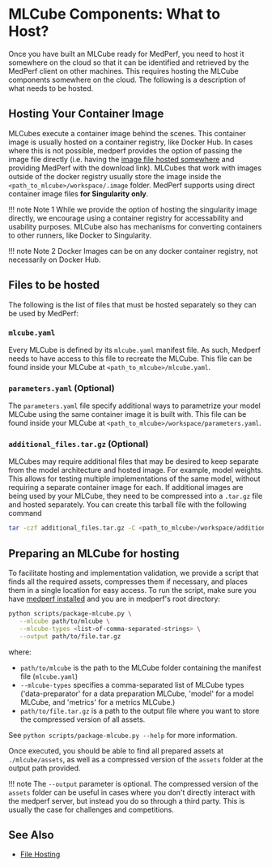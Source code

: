 # MLCube Components: What to Host?

Once you have built an MLCube ready for MedPerf, you need to host it somewhere on the cloud so that it can be identified and retrieved by the MedPerf client on other machines. This requires hosting the MLCube components somewhere on the cloud. The following is a description of what needs to be hosted.

## Hosting Your Container Image

MLCubes execute a container image behind the scenes. This container image is usually hosted on a container registry, like Docker Hub. In cases where this is not possible, medperf provides the option of passing the image file directly (i.e. having the [image file hosted somewhere](hosting_files.md) and providing MedPerf with the download link). MLCubes that work with images outside of the docker registry usually store the image inside the `<path_to_mlcube>/workspace/.image` folder. MedPerf supports using direct container image files **for Singularity only**.

!!! note Note 1
    While we provide the option of hosting the singularity image directly, we encourage using a container registry for accessability and usability purposes. MLCube also has mechanisms for converting containers to other runners, like Docker to Singularity.

!!! note Note 2
    Docker Images can be on any docker container registry, not necessarily on Docker Hub.

## Files to be hosted

The following is the list of files that must be hosted separately so they can be used by MedPerf:

### `mlcube.yaml`

Every MLCube is defined by its `mlcube.yaml` manifest file. As such, Medperf needs to have access to this file to recreate the MLCube. This file can be found inside your MLCube at `<path_to_mlcube>/mlcube.yaml`.

### `parameters.yaml` (Optional)

The `parameters.yaml` file specify additional ways to parametrize your model MLCube using the same container image it is built with. This file can be found inside your MLCube at `<path_to_mlcube>/workspace/parameters.yaml`.

### `additional_files.tar.gz` (Optional)

MLCubes may require additional files that may be desired to keep separate from the model architecture and hosted image. For example, model weights. This allows for testing multiple implementations of the same model, without requiring a separate container image for each. If additional images are being used by your MLCube, they need to be compressed into a `.tar.gz` file and hosted separately. You can create this tarball file with the following command

```bash
tar -czf additional_files.tar.gz -C <path_to_mlcube>/workspace/additional_files .
```

## Preparing an MLCube for hosting

To facilitate hosting and implementation validation, we provide a script that finds all the required assets, compresses them if necessary, and places them in a single location for easy access. To run the script, make sure you have [medperf installed](../installation.md) and you are in medperf's root directory:

```bash
python scripts/package-mlcube.py \
   --mlcube path/to/mlcube \
   --mlcube-types <list-of-comma-separated-strings> \
   --output path/to/file.tar.gz
```

where:

  - `path/to/mlcube` is the path to the MLCube folder containing the manifest file (`mlcube.yaml`)
  - `--mlcube-types` specifies a comma-separated list of MLCube types ('data-preparator' for a data preparation MLCube, 'model' for a model MLCube, and 'metrics' for a metrics MLCube.)
  - `path/to/file.tar.gz` is a path to the output file where you want to store the compressed version of all assets.

See `python scripts/package-mlcube.py --help` for more information.

Once executed, you should be able to find all prepared assets at `./mlcube/assets`, as well as a compressed version of the `assets` folder at the output path provided.

!!! note
    The `--output` parameter is optional. The compressed version of the `assets` folder can be useful in cases where you don't directly interact with the medperf server, but instead you do so through a third party. This is usually the case for challenges and competitions.

## See Also

- [File Hosting](hosting_files.md)
